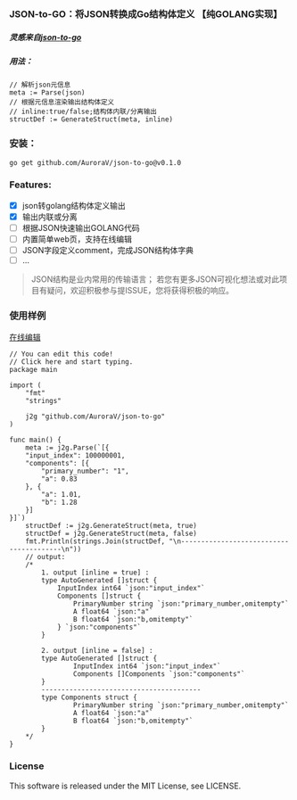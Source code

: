 ### JSON-to-GO：将JSON转换成Go结构体定义 【纯GOLANG实现】
##### 灵感来自[json-to-go](https://github.com/mholt/json-to-go)

##### 用法：
```golang
// 解析json元信息
meta := Parse(json)
// 根据元信息渲染输出结构体定义
// inline:true/false;结构体内联/分离输出
structDef := GenerateStruct(meta, inline)
```

### 安装：
```shell
go get github.com/AuroraV/json-to-go@v0.1.0
```

### Features:
- [x] json转golang结构体定义输出
- [x] 输出内联或分离
- [ ] 根据JSON快速输出GOLANG代码
- [ ] 内置简单web页，支持在线编辑
- [ ] JSON字段定义comment，完成JSON结构体字典
- [ ] ...
> JSON结构是业内常用的传输语言； 若您有更多JSON可视化想法或对此项目有疑问，欢迎积极参与提ISSUE，您将获得积极的响应。

### 使用样例
[在线编辑](https://go.dev/play/p/C67JZortfSI)
```golang
// You can edit this code!
// Click here and start typing.
package main

import (
	"fmt"
	"strings"

	j2g "github.com/AuroraV/json-to-go"
)

func main() {
	meta := j2g.Parse(`[{
	"input_index": 100000001,
	"components": [{
		"primary_number": "1",
		"a": 0.83
	}, {
		"a": 1.01,
		"b": 1.28
	}]
}]`)
	structDef := j2g.GenerateStruct(meta, true)
	structDef = j2g.GenerateStruct(meta, false)
	fmt.Println(strings.Join(structDef, "\n----------------------------------------\n"))
	// output:
	/*
		1. output [inline = true] :
		type AutoGenerated []struct {
			InputIndex int64 `json:"input_index"`
			Components []struct {
				PrimaryNumber string `json:"primary_number,omitempty"`
				A float64 `json:"a"`
				B float64 `json:"b,omitempty"`
			} `json:"components"`
		}

		2. output [inline = false] :
		type AutoGenerated []struct {
				InputIndex int64 `json:"input_index"`
				Components []Components `json:"components"`
		}
		----------------------------------------
		type Components struct {
				PrimaryNumber string `json:"primary_number,omitempty"`
				A float64 `json:"a"`
				B float64 `json:"b,omitempty"`
		}
	*/
}
```

### License
This software is released under the MIT License, see LICENSE.
